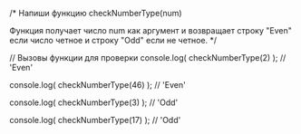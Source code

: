 /*
  Напиши функцию checkNumberType(num)
  
  Функция получает число num как аргумент и возвращает 
  строку "Even" если число четное и строку "Odd" если не четное.
*/

// Вызовы функции для проверки
console.log( checkNumberType(2) ); // 'Even'

console.log( checkNumberType(46) ); // 'Even'

console.log( checkNumberType(3) ); // 'Odd'

console.log( checkNumberType(17) ); // 'Odd'